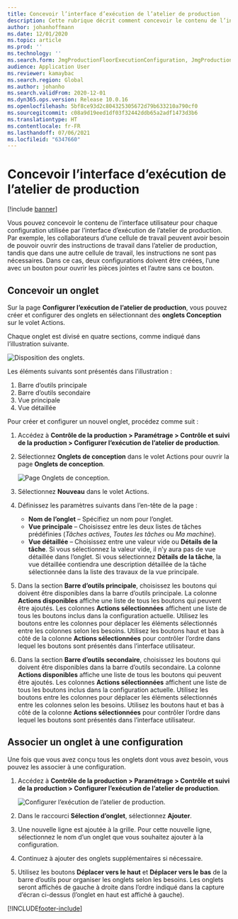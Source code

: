 ```yaml
---
title: Concevoir l’interface d’exécution de l’atelier de production
description: Cette rubrique décrit comment concevoir le contenu de l’interface utilisateur pour chaque configuration.
author: johanhoffmann
ms.date: 12/01/2020
ms.topic: article
ms.prod: ''
ms.technology: ''
ms.search.form: JmgProductionFloorExecutionConfiguration, JmgProductionFloorExecutionConfigurationTab
audience: Application User
ms.reviewer: kamaybac
ms.search.region: Global
ms.author: johanho
ms.search.validFrom: 2020-12-01
ms.dyn365.ops.version: Release 10.0.16
ms.openlocfilehash: 5bf8ce93d2c804325305672d79b633210a790cf0
ms.sourcegitcommit: c08a9d19eed1df03f32442ddb65a2adf1473d3b6
ms.translationtype: HT
ms.contentlocale: fr-FR
ms.lasthandoff: 07/06/2021
ms.locfileid: "6347660"
---
```

# <a name="design-the-production-floor-execution-interface"></a>Concevoir l’interface d’exécution de l’atelier de production

[!include [banner](../includes/banner.md)]

Vous pouvez concevoir le contenu de l’interface utilisateur pour chaque configuration utilisée par l’interface d’exécution de l’atelier de production. Par exemple, les collaborateurs d’une cellule de travail peuvent avoir besoin de pouvoir ouvrir des instructions de travail dans l’atelier de production, tandis que dans une autre cellule de travail, les instructions ne sont pas nécessaires. Dans ce cas, deux configurations doivent être créées, l’une avec un bouton pour ouvrir les pièces jointes et l’autre sans ce bouton.

## <a name="design-a-tab"></a>Concevoir un onglet

Sur la page **Configurer l’exécution de l’atelier de production**, vous pouvez créer et configurer des onglets en sélectionnant des **onglets Conception** sur le volet Actions.

Chaque onglet est divisé en quatre sections, comme indiqué dans l’illustration suivante.

![Disposition des onglets.](media/pfe-tab-layout.png "Disposition des onglets")

Les éléments suivants sont présentés dans l’illustration :

1. Barre d’outils principale
1. Barre d’outils secondaire
1. Vue principale
1. Vue détaillée

Pour créer et configurer un nouvel onglet, procédez comme suit :

1. Accédez à **Contrôle de la production \> Paramétrage \> Contrôle et suivi de la production \> Configurer l’exécution de l’atelier de production**.

1. Sélectionnez **Onglets de conception** dans le volet Actions pour ouvrir la page **Onglets de conception**.

    ![Page Onglets de conception.](media/pfe-design-tabs.png "Page Onglets de conception")

1. Sélectionnez **Nouveau** dans le volet Actions.

1. Définissez les paramètres suivants dans l’en-tête de la page :

    - **Nom de l’onglet** – Spécifiez un nom pour l’onglet.
    - **Vue principale** – Choisissez entre les deux listes de tâches prédéfinies (*Tâches actives*, *Toutes les tâches* ou *Ma machine*).
    - **Vue détaillée** – Choisissez entre une valeur vide ou **Détails de la tâche**. Si vous sélectionnez la valeur vide, il n’y aura pas de vue détaillée dans l’onglet. Si vous sélectionnez **Détails de la tâche**, la vue détaillée contiendra une description détaillée de la tâche sélectionnée dans la liste des travaux de la vue principale.

1. Dans la section **Barre d’outils principale**, choisissez les boutons qui doivent être disponibles dans la barre d’outils principale. La colonne **Actions disponibles** affiche une liste de tous les boutons qui peuvent être ajoutés. Les colonnes **Actions sélectionnées** affichent une liste de tous les boutons inclus dans la configuration actuelle. Utilisez les boutons entre les colonnes pour déplacer les éléments sélectionnés entre les colonnes selon les besoins. Utilisez les boutons haut et bas à côté de la colonne **Actions sélectionnées** pour contrôler l’ordre dans lequel les boutons sont présentés dans l’interface utilisateur.

1. Dans la section **Barre d’outils** **secondaire**, choisissez les boutons qui doivent être disponibles dans la barre d’outils secondaire. La colonne **Actions disponibles** affiche une liste de tous les boutons qui peuvent être ajoutés. Les colonnes **Actions sélectionnées** affichent une liste de tous les boutons inclus dans la configuration actuelle. Utilisez les boutons entre les colonnes pour déplacer les éléments sélectionnés entre les colonnes selon les besoins. Utilisez les boutons haut et bas à côté de la colonne **Actions sélectionnées** pour contrôler l’ordre dans lequel les boutons sont présentés dans l’interface utilisateur.

## <a name="associate-a-tab-with-a-configuration"></a>Associer un onglet à une configuration

Une fois que vous avez conçu tous les onglets dont vous avez besoin, vous pouvez les associer à une configuration.

1. Accédez à **Contrôle de la production \> Paramétrage \> Contrôle et suivi de la production \> Configurer l’exécution de l’atelier de production**.

    ![Configurer l’exécution de l’atelier de production.](media/pfe-config-prod-floor-execution.png "Configurer l’exécution de l’atelier de production")

1. Dans le raccourci **Sélection d’onglet**, sélectionnez **Ajouter**.

1. Une nouvelle ligne est ajoutée à la grille. Pour cette nouvelle ligne, sélectionnez le nom d’un onglet que vous souhaitez ajouter à la configuration.

1. Continuez à ajouter des onglets supplémentaires si nécessaire.

1. Utilisez les boutons **Déplacer vers le haut** et **Déplacer vers le bas** de la barre d’outils pour organiser les onglets selon les besoins. Les onglets seront affichés de gauche à droite dans l’ordre indiqué dans la capture d’écran ci-dessus (l’onglet en haut est affiché à gauche).


[!INCLUDE[footer-include](../../includes/footer-banner.md)]